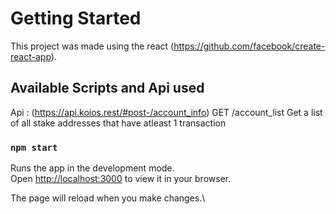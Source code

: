 # Getting Started 

This project was made using the react (https://github.com/facebook/create-react-app).

## Available Scripts and Api used

Api : (https://api.koios.rest/#post-/account_info)
GET /account_list
Get a list of all stake addresses that have atleast 1 transaction



### `npm start`

Runs the app in the development mode.\
Open [http://localhost:3000](http://localhost:3000) to view it in your browser.

The page will reload when you make changes.\





